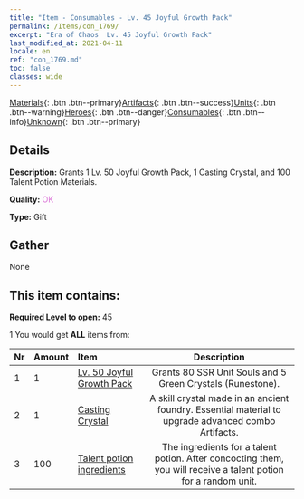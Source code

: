 ```yaml
---
title: "Item - Consumables - Lv. 45 Joyful Growth Pack"
permalink: /Items/con_1769/
excerpt: "Era of Chaos  Lv. 45 Joyful Growth Pack"
last_modified_at: 2021-04-11
locale: en
ref: "con_1769.md"
toc: false
classes: wide
---
```

 [Materials](/Items/){: .btn .btn--primary}[Artifacts](/Items/Artifacts/){: .btn .btn--success}[Units](/Items/Units/){: .btn .btn--warning}[Heroes](/Items/Heroes/){: .btn .btn--danger}[Consumables](/Items/Consumables/){: .btn .btn--info}[Unknown](/Items/Unknown/){: .btn .btn--primary}

## Details
 **Description:** Grants 1 Lv. 50 Joyful Growth Pack, 1 Casting Crystal, and 100 Talent Potion Materials.

 **Quality:** <span style="color: #DA70D6">OK</span>

 **Type:** Gift

## Gather

  None

## This item contains:

 **Required Level to open:** 45

 1 You would get **ALL** items  from:

  | Nr | Amount |     Item    | Description |
  |:---|:-------|:------------|:-----------:|
  | 1 | 1 | [Lv. 50 Joyful Growth Pack](/Items/con_1770/) | Grants 80 SSR Unit Souls and 5 Green Crystals (Runestone). | 
  | 2 | 1 | [Casting Crystal](/Items/art_189/) | A skill crystal made in an ancient foundry. Essential material to upgrade advanced combo Artifacts. | 
  | 3 | 100 | [Talent potion ingredients](/Items/con_1120/) | The ingredients for a talent potion. After concocting them, you will receive a talent potion for a random unit.  | 
